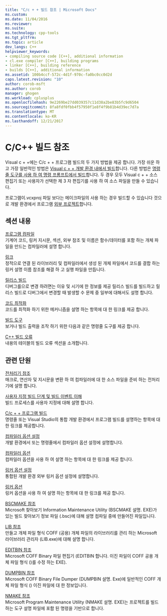 ```yaml
---
title: "C/c + + 빌드 참조 | Microsoft Docs"
ms.custom: 
ms.date: 11/04/2016
ms.reviewer: 
ms.suite: 
ms.technology: cpp-tools
ms.tgt_pltfrm: 
ms.topic: article
dev_langs: C++
helpviewer_keywords:
- compiling source code [C++], additional information
- cl.exe compiler [C++], building programs
- linker [C++], building reference
- builds [C++], additional information
ms.assetid: 100b4ccf-572c-4d1f-970c-fa0bc0cc0d2d
caps.latest.revision: "10"
author: corob-msft
ms.author: corob
manager: ghogen
ms.workload: cplusplus
ms.openlocfilehash: 9e2269be27dd039357c11d38a2be83b5fc9d6504
ms.sourcegitcommit: 8fa8fdf0fbb4f57950f1e8f4f9b81b4d39ec7d7a
ms.translationtype: MT
ms.contentlocale: ko-KR
ms.lasthandoff: 12/21/2017
---
```

# <a name="cc-building-reference"></a>C/C++ 빌드 참조
Visual c + +에는 C/c + + 프로그램 빌드의 두 가지 방법을 제공 합니다. 가장 쉬운 하 고 가장 일반적인 방법은 [Visual c + + 개발 환경 내에서 빌드](../../ide/building-cpp-projects-in-visual-studio.md)합니다. 다른 방법은 [명령줄 도구를 사용 하 여 명령 프롬프트에서 빌드](../../build/building-on-the-command-line.md)합니다. 두 경우 모두 Visual c + + 소스 편집기 또는 사용자가 선택한 제 3 자 편집기를 사용 하 여 소스 파일을 만들 수 있습니다.  
  
 프로그램이.vcxproj 파일 보다는 메이크파일의 사용 하는 경우 빌드할 수 있습니다 것으로 개발 환경에서 프로그램 [외부 프로젝트](../../ide/building-external-projects.md)합니다.  
  
## <a name="in-this-section"></a>섹션 내용  
 [ 프로그램 컴파일](../../build/reference/compiling-a-c-cpp-program.md)  
 기계어 코드, 링커 지시문, 섹션, 외부 참조 및 이름은 함수/데이터를 포함 하는 개체 파일을 만드는 컴파일러에 설명 합니다.  
  
 [링크](../../build/reference/linking.md)  
 정적으로 연결 된 라이브러리 및 컴파일러에서 생성 된 개체 파일에서 코드를 결합 하는 링커 설명 이름 참조를 해결 하 고 실행 파일을 만듭니다.  
  
 [릴리스 빌드](../../build/reference/release-builds.md)  
 디버그를으로 변경 하려면는 이유 및 시기에 한 정보를 제공 릴리스 빌드를 빌드하고 릴리스 빌드로 디버그에서 변경할 때 발생할 수 문제 중 일부에 대해서도 설명 합니다.  
  
 [코드 최적화](../../build/reference/optimizing-your-code.md)  
 코드를 최적화 하기 위한 메커니즘을 설명 하는 항목에 대 한 링크를 제공 합니다.  
  
 [ 빌드 도구](../../build/reference/c-cpp-build-tools.md)  
 보거나 빌드 출력을 조작 하기 위한 다음과 같은 명령줄 도구를 제공 합니다.  
  
 [C++ 빌드 오류](../../error-messages/compiler-errors-1/c-cpp-build-errors.md)  
 내용의 테이블의 빌드 오류 섹션을 소개합니다.  
  
## <a name="related-sections"></a>관련 단원  
 [ 전처리기 참조](../../preprocessor/c-cpp-preprocessor-reference.md)  
 매크로, 연산자 및 지시문을 변환 하 여 컴파일러에 대 한 소스 파일을 준비 하는 전처리기에 설명 합니다.  
  
 [사용자 지정 빌드 단계 및 빌드 이벤트 이해](../../ide/understanding-custom-build-steps-and-build-events.md)  
 빌드 프로세스를 사용자 지정에 대해 설명 합니다.  
  
 [C/c + + 프로그램 빌드](../../build/building-c-cpp-programs.md)  
 명령줄 또는 Visual Studio의 통합 개발 환경에서 프로그램 빌드를 설명하는 항목에 대한 링크를 제공합니다.  
  
 [컴파일러 옵션 설정](../../build/reference/setting-compiler-options.md)  
 개발 환경에서 또는 명령줄에서 컴파일러 옵션 설정에 설명합니다.  
  
 [컴파일러 옵션](../../build/reference/compiler-options.md)  
 컴파일러 옵션을 사용 하 여 설명 하는 항목에 대 한 링크를 제공 합니다.  
  
 [링커 옵션 설정](../../build/reference/setting-linker-options.md)  
 통합된 개발 환경 외부 링커 옵션 설정에 설명합니다.  
  
 [링커 옵션](../../build/reference/linker-options.md)  
 링커 옵션을 사용 하 여 설명 하는 항목에 대 한 링크를 제공 합니다.  
  
 [BSCMAKE 참조](../../build/reference/bscmake-reference.md)  
 Microsoft 찾아보기 Information Maintenance Utility (BSCMAKE 설명. EXE)가 있는 빌드 찾아보기 정보 파일 (.bsc)에 대해 설명 컴파일 중에 만들어진 파일입니다.  
  
 [LIB 참조](../../build/reference/lib-reference.md)  
 만들고 개체 파일 형식 COFF (공용) 개체 파일의 라이브러리를 관리 하는 Microsoft 라이브러리 관리자 (LIB.exe)에 대해 설명 합니다.  
  
 [EDITBIN 참조](../../build/reference/editbin-reference.md)  
 Microsoft COFF Binary 파일 편집기 (EDITBIN 합니다. 이진 파일이 COFF 공용 개체 파일 형식 ()를 수정 하는 EXE).  
  
 [DUMPBIN 참조](../../build/reference/dumpbin-reference.md)  
 Microsoft COFF Binary File Dumper (DUMPBIN 설명. Exe)에 일반적인 COFF 개체 파일 형식 () 이진 파일에 대 한 정보입니다.  
  
 [NMAKE 참조](../../build/nmake-reference.md)  
 Microsoft Program Maintenance Utility (NMAKE 설명. EXE)는 프로젝트를 빌드하는 도구 설명 파일에 포함 된 명령을 기반으로 합니다.